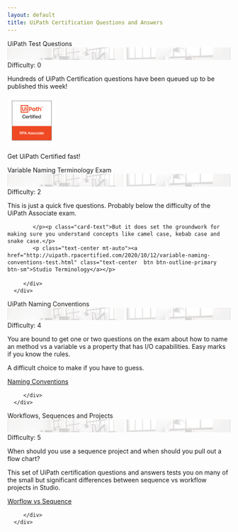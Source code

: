 ```yaml
---
layout: default
title: UiPath Certification Questions and Answers
---
```

<div class="row">


   <div class=" col-12 col-xs-12 col-sm-12 col-md-6 col-lg-6 col-xl-4 mb-2  d-flex align-items-stretch">
      <div class="card" >
         <div class="card-header">UiPath Test Questions<a id="twitter-uipath"></a></div>
         <img src="/assets/background-small4.jpg" class="card-img-top" alt="uipath certification">
         <div class="card-body d-flex flex-column">
		 <div class="alert alert-secondary text-center" role="alert">Difficulty: 0
</div>
            <p class="card-text">Hundreds of UiPath Certification questions have been queued up to be published this week!</p>
			<img src="/assets/uipath-certified-associate-badge-sm.jpg" class="img-fluid img-thumbnail mx-auto d-block" alt="uipath certified associate badge">
			 <p class="card-text text-center mt-2">Get UiPath Certified fast!</p>
         </div>
      </div>
   </div>

   <div class=" col-12 col-xs-12 col-sm-12 col-md-6 col-lg-6 col-xl-4 mb-2  d-flex align-items-stretch">
      <div class="card" >
         <div class="card-header">Variable Naming Terminology Exam<a id="twitter-uipath"></a></div>
         <img src="/assets/background-small4.jpg" class="card-img-top" alt="uipath certification">
         <div class="card-body d-flex flex-column">
		 <div class="alert alert-info text-center" role="alert">Difficulty: 2
</div>
			<p class="card-text">This is just a quick five questions. Probably below the difficulty of the UiPath Associate exam. 
			
			</p><p class="card-text">But it does set the groundwork for making sure you understand concepts like camel case, kebab case and snake case.</p>
            <p class="text-center mt-auto"><a href="http://uipath.rpacertified.com/2020/10/12/variable-naming-conventions-test.html" class="text-center  btn btn-outline-primary btn-sm">Studio Terminology</a></p>
			
         </div>
      </div>
   </div>
   
   <div class=" col-12 col-xs-12 col-sm-12 col-md-6 col-lg-6 col-xl-4 mb-2  d-flex align-items-stretch">
      <div class="card" >
         <div class="card-header">UiPath Naming Conventions<a id="twitter-uipath"></a></div>
         <img src="/assets/background-small4.jpg" class="card-img-top" alt="uipath certification">
         <div class="card-body d-flex flex-column">
		 <div class="alert alert-primary text-center" role="alert">Difficulty: 4
</div>
			<p class="card-text">You are bound to get one or two questions on the exam about how to name an method vs a variable vs a property that has I/O capabilities. Easy marks if you know the rules. </p><p class="card-text">A difficult choice to make if you have to guess.</p>
            <p class="text-center mt-auto"><a href="http://uipath.rpacertified.com/2020/10/12/kebab-camel-pascal-case-quiz.html" class="text-center  btn btn-outline-primary btn-sm">Naming Conventions</a></p>
			
         </div>
      </div>
   </div>
   
   <div class=" col-12 col-xs-12 col-sm-12 col-md-6 col-lg-6 col-xl-4 mb-2  d-flex align-items-stretch">
      <div class="card" >
         <div class="card-header">Workflows, Sequences and Projects<a id="twitter-uipath"></a></div>
         <img src="/assets/background-small4.jpg" class="card-img-top" alt="uipath certification">
         <div class="card-body d-flex flex-column">
		 <div class="alert alert-success text-center" role="alert">Difficulty: 5
</div>
			<p class="card-text">When should you use a sequence project and when should you pull out a flow chart? </p>
			<p class="card-text">This set of UiPath certification questions and answers tests you on many of the small but significant differences between sequence vs workflow projects in Studio.</p>
            <p class="text-center mt-auto"><a href="http://uipath.rpacertified.com/2020/10/12/workflow-sequences-flowcharts-quiz.html" class="text-center  btn btn-outline-primary btn-sm">Worflow vs Sequence</a></p>
			
         </div>
      </div>
   </div>
   
   
   
</div>
